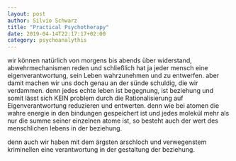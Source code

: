 ```yaml
---
layout: post
author: Silvio Schwarz
title: "Practical Psychotherapy"
date: 2019-04-14T22:17:17+02:00
category: psychoanalythis
---
```


wir können natürlich von morgens bis abends über widerstand, abwehrmechanismen reden und schließlich hat ja jeder mensch eine eigenverantwortung, sein Leben wahrzunehmen und zu entwerfen.
aber damit machen wir uns doch genau an der sünde schuldig, die wir verdammen.
denn jedes echte leben ist begegnung, ist beziehung und somit lässt sich KEIN problem durch die Rationalisierung auf Eigenverantwortung reduzieren und entwerten. denn wie bei atomen die wahre energie in den bindungen gespeichert ist und jedes molekül mehr als nur die summe seiner einzelnen atome ist, so besteht auch der wert des menschlichen lebens in der beziehung.

denn auch wir haben mit dem ärgsten arschloch und verwegenstem kriminellen eine verantwortung in der gestaltung der beziehung.
